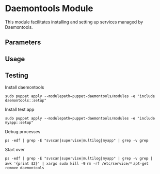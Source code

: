 # Daemontools Module

This module facilitates installing and setting up services managed by Daemontools.

## Parameters

## Usage

## Testing

Install daemontools

`sudo puppet apply --modulepath=puppet-daemontools/modules -e "include daemontools::setup"`

Install test app

`sudo puppet apply --modulepath=puppet-daemontools/modules -e "include myapp::setup"`

Debug processes

`ps -edf | grep -E "svscan|supervise|multilog|myapp" | grep -v grep`

Start over

`ps -edf | grep -E "svscan|supervise|multilog|myapp" | grep -v grep | awk '{print $2}' | xargs sudo kill -9`
`rm -rf /etc/service/*`
`apt-get remove daemontools`
